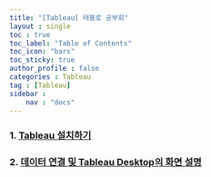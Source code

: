```yaml
---
title: "[Tableau] 태블로 공부회"
layout : single
toc : true
toc_label: "Table of Contents"
toc_icon: "bars"
toc_sticky: true
author_profile : false
categories : Tableau
tag : [Tableau]
sidebar :
    nav : "docs"
---
```


### 1. [Tableau 설치하기](../tableau-install)
### 2. [데이터 연결 및 Tableau Desktop의 화면 설명](../tableau2)